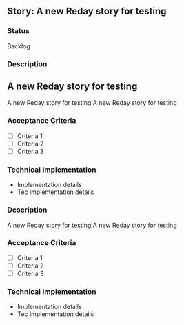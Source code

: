 ## Story: A new Reday story for testing

### Status

Backlog

### Description

## A new Reday story for testing

A new Reday story for testing
A new Reday story for testing

### Acceptance Criteria
- [ ] Criteria 1
- [ ] Criteria 2
- [ ] Criteria 3

### Technical Implementation
- Implementation details
- Tec Implementation details


### Description
A new Reday story for testing
A new Reday story for testing

### Acceptance Criteria
- [ ] Criteria 1
- [ ] Criteria 2
- [ ] Criteria 3

### Technical Implementation
- Implementation details
- Tec Implementation details



